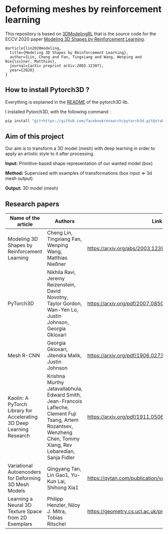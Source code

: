 # Deforming meshes by reinforcement learning

This repository is based on [3DModelingRL](https://github.com/clinplayer/3DModelingRL) that is the source code for the ECCV 2020 paper [Modeling 3D Shapes by Reinforcement Learning](https://arxiv.org/abs/2003.12397).

```
@article{lin2020modeling,
  title={Modeling 3D Shapes by Reinforcement Learning},
  author={Lin, Cheng and Fan, Tingxiang and Wang, Wenping and Nie{\ss}ner, Matthias},
  journal={arXiv preprint arXiv:2003.12397},
  year={2020}
}
```


## How to install Pytorch3D ?

Everything is explained in the [README](https://github.com/facebookresearch/pytorch3d/blob/master/INSTALL.md) of the pytorch3D lib.

I installed Pytorch3D, with the following command :

```python
pip install "git+https://github.com/facebookresearch/pytorch3d.git@stable"
```

## Aim of this project

Our aim is to transform a 3D model (mesh) with deep learning in order to apply an artistic style to it after processing.

**Input:**
Primitive-based shape representation of our wanted model (box)

**Method:** 
Supervised with examples of transformations (box input => 3d mesh output)

**Output:**
3D model (mesh)

## Research papers

Name of the article| Authors | Link
--- | --- | --- |
Modeling 3D Shapes by Reinforcement Learning | Cheng Lin, Tingxiang Fan, Wenping Wang, Matthias Nießner | https://arxiv.org/abs/2003.12397 |
PyTorch3D | Nikhila Ravi, Jeremy Reizenstein, David Novotny, Taylor Gordon, Wan-Yen Lo, Justin Johnson, Georgia Gkioxari | https://arxiv.org/pdf/2007.08501.pdf |
Mesh R-CNN | Georgia Gkioxari, Jitendra Malik, Justin Johnson | https://arxiv.org/pdf/1906.02739.pdf |
Kaolin: A PyTorch Library for Accelerating 3D Deep Learning Research | Krishna Murthy Jatavallabhula, Edward Smith, Jean-Francois Lafleche, Clement Fuji Tsang, Artem Rozantsev, Wenzheng Chen, Tommy Xiang, Rev Lebaredian, Sanja Fidler | https://arxiv.org/pdf/1911.05063.pdf |
Variational Autoencoders for Deforming 3D Mesh Models | Qingyang Tan, Lin Gao1, Yu-Kun Lai, Shihong Xia1 | https://qytan.com/publication/vae/ |
Learning a Neural 3D Texture Space from 2D Exemplars | Philipp Henzler, Niloy J. Mitra, Tobias Ritschel | https://geometry.cs.ucl.ac.uk/projects/2020/neuraltexture/ |
